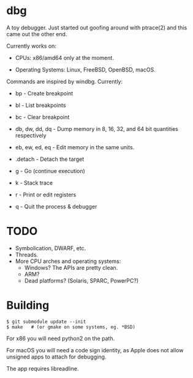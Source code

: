# dbg

A toy debugger.  Just started out goofing around with ptrace(2) and this came
out the other end.

Currently works on:

* CPUs: x86/amd64 only at the moment.

* Operating Systems: Linux, FreeBSD, OpenBSD, macOS.

Commands are inspired by windbg.  Currently:

* bp - Create breakpoint

* bl - List breakpoints

* bc - Clear breakpoint

* db, dw, dd, dq - Dump memory in 8, 16, 32, and 64 bit quantities respectively

* eb, ew, ed, eq - Edit memory in the same units.

* .detach - Detach the target

* g - Go (continue execution)

* k - Stack trace

* r - Print or edit registers

* q - Quit the process & debugger 

# TODO

* Symbolication, DWARF, etc.
* Threads.
* More CPU arches and operating systems:
    - Windows?  The APIs are pretty clean.
    - ARM?
    - Dead platforms?  (Solaris, SPARC, PowerPC?)

# Building

    $ git submodule update --init
    $ make   # (or gmake on some systems, eg. *BSD)

For x86 you will need python2 on the path.

For macOS you will need a code sign identity, as Apple does not allow unsigned
apps to attach for debugging.

The app requires libreadline.
